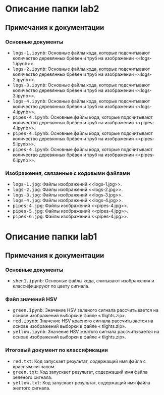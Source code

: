 # Описание папки lab2

## Примечания к документации

### Основные документы
- <span style="font-size: 1.2em;">`logs-1.ipynb`</span>: Основные файлы кода, которые подсчитывают количество деревянных брёвен и труб на изображении <<logs-1.ipynb>>.
- <span style="font-size: 1.2em;">`logs-2.ipynb`</span>: Основные файлы кода, которые подсчитывают количество деревянных брёвен и труб на изображении <<logs-2.ipynb>>.
- <span style="font-size: 1.2em;">`logs-3.ipynb`</span>: Основные файлы кода, которые подсчитывают количество деревянных брёвен и труб на изображении <<logs-3.ipynb>>.
- <span style="font-size: 1.2em;">`logs-4.ipynb`</span>: Основные файлы кода, которые подсчитывают количество деревянных брёвен и труб на изображении <<logs-4.ipynb>>.
- <span style="font-size: 1.2em;">`pipes-4.ipynb`</span>: Основные файлы кода, которые подсчитывают количество деревянных брёвен и труб на изображении <<pipes-4.ipynb>>.
- <span style="font-size: 1.2em;">`pipes-4.ipynb`</span>: Основные файлы кода, которые подсчитывают количество деревянных брёвен и труб на изображении <<pipes-5.ipynb>>.
- <span style="font-size: 1.2em;">`pipes-4.ipynb`</span>: Основные файлы кода, которые подсчитывают количество деревянных брёвен и труб на изображении <<pipes-6.ipynb>>.

### Изображения, связанные с кодовыми файлами
- <span style="font-size: 1.2em;">`logs-1.jpg`</span>: Файлы изображений <<logs-1.jpg>>.
- <span style="font-size: 1.2em;">`logs-2.jpg`</span>: Файлы изображений <<logs-2.jpg>>.
- <span style="font-size: 1.2em;">`logs-3.jpg`</span>:  Файлы изображений <<logs-3.jpg>>.
- <span style="font-size: 1.2em;">`logs-4.jpg`</span>:  Файлы изображений <<logs-4.jpg>>.
- <span style="font-size: 1.2em;">`pipes-4.jpg`</span>:  Файлы изображений <<pipes-4.jpg>>.
- <span style="font-size: 1.2em;">`pipes-5.jpg`</span>:  Файлы изображений <<pipes-4.jpg>>.
- <span style="font-size: 1.2em;">`pipes-6.jpg`</span>:  Файлы изображений <<pipes-4.jpg>>.

# Описание папки lab1

## Примечания к документации

### Основные документы
- <span style="font-size: 1.2em;">`shen1.ipynb`</span>: Основные файлы кода, считывают изображения и классифицируют по цвету сигнала.

### Файл значений HSV
- <span style="font-size: 1.2em;">`green.ipynb`</span>: Значение HSV зеленого сигнала рассчитывается на основе изображений выборки в файле « tlights.zip».
- <span style="font-size: 1.2em;">`red.ipynb`</span>: Значение HSV красного сигнала рассчитывается на основе изображений выборки в файле « tlights.zip».
- <span style="font-size: 1.2em;">`yellow.ipynb`</span>: Значение HSV желтого сигнала рассчитывается на основе изображений выборки в файле « tlights.zip».

### Итоговый документ по классификации
- <span style="font-size: 1.2em;">`red.txt`</span>: Код запускает результат, содержащий имя файла с красным сигналом.
- <span style="font-size: 1.2em;">`green.txt`</span>: Код запускает результат, содержащий имя файла зеленого сигнала.
- <span style="font-size: 1.2em;">`yellow.txt`</span>: Код запускает результат, содержащий имя файла желтого сигнала.
